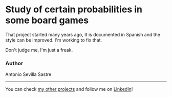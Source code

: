 # Study of certain probabilities in some board games

That project started many years ago, It is documented in Spanish and the style can be improved. I'm working to fix that.

Don't judge me, I'm just a freak.

### Author
Antonio Sevilla Sastre

-----------------------------------------------------------------------------

You can check [my other projects](https://github.com/asevillasastre?tab=repositories) and follow me on [LinkedIn](https://www.linkedin.com/in/asevillasastre/)!
